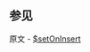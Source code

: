 ## 参见

原文 - [$setOnInsert]( https://docs.mongodb.com/manual/reference/operator/update/setOnInsert/ )

